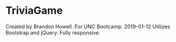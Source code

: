 # TriviaGame

Created by Brandon Howell.
For UNC Bootcamp.
2019-01-12
Utilizes Bootstrap and jQuery.
Fully responsive.